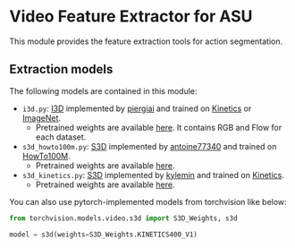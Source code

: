 # Video Feature Extractor for ASU

This module provides the feature extraction tools for action segmentation.

## Extraction models

The following models are contained in this module:

- `i3d.py`: [I3D](https://arxiv.org/abs/1705.07750) implemented by [piergiai](https://github.com/piergiaj/pytorch-i3d) and trained on [Kinetics](https://arxiv.org/abs/1705.06950) or [ImageNet](https://arxiv.org/abs/1409.0575).
  - Pretrained weights are available [here](https://github.com/piergiaj/pytorch-i3d/tree/master/models). It contains RGB and Flow for each dataset.
- `s3d_howto100m.py`: [S3D](https://arxiv.org/pdf/1712.04851) implemented by [antoine77340](https://github.com/antoine77340/S3D_HowTo100M) and trained on [HowTo100M](https://arxiv.org/abs/1906.03327).
  - Pretrained weights are available [here](https://www.rocq.inria.fr/cluster-willow/amiech/howto100m/s3d_dict.npy).
- `s3d_kinetics.py`: [S3D](https://arxiv.org/pdf/1712.04851) implemented by [kylemin](https://github.com/kylemin/S3D) and trained on [Kinetics](https://arxiv.org/abs/1705.06950).
  - Pretrained weights are available [here](https://drive.google.com/file/d/1IysdsJI7UuWazoxFyYvrbO97Lz_EP5H-/view?usp=sharing).

You can also use pytorch-implemented models from torchvision like below:

```python
from torchvision.models.video.s3d import S3D_Weights, s3d

model = s3d(weights=S3D_Weights.KINETICS400_V1)
```
